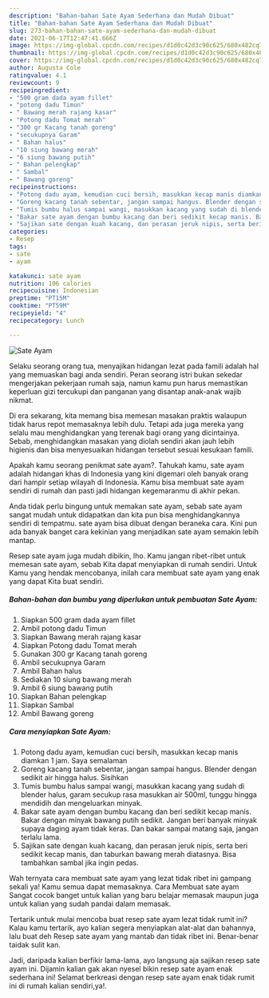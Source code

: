 ```yaml
---
description: "Bahan-bahan Sate Ayam Sederhana dan Mudah Dibuat"
title: "Bahan-bahan Sate Ayam Sederhana dan Mudah Dibuat"
slug: 273-bahan-bahan-sate-ayam-sederhana-dan-mudah-dibuat
date: 2021-06-17T12:47:41.666Z
image: https://img-global.cpcdn.com/recipes/d1d0c42d3c90c625/680x482cq70/sate-ayam-foto-resep-utama.jpg
thumbnail: https://img-global.cpcdn.com/recipes/d1d0c42d3c90c625/680x482cq70/sate-ayam-foto-resep-utama.jpg
cover: https://img-global.cpcdn.com/recipes/d1d0c42d3c90c625/680x482cq70/sate-ayam-foto-resep-utama.jpg
author: Augusta Cole
ratingvalue: 4.1
reviewcount: 9
recipeingredient:
- "500 gram dada ayam fillet"
- "potong dadu Timun"
- " Bawang merah rajang kasar"
- "Potong dadu Tomat merah"
- "300 gr Kacang tanah goreng"
- "secukupnya Garam"
- " Bahan halus"
- "10 siung bawang merah"
- "6 siung bawang putih"
- " Bahan pelengkap"
- " Sambal"
- " Bawang goreng"
recipeinstructions:
- "Potong dadu ayam, kemudian cuci bersih, masukkan kecap manis diamkan 1 jam. Saya semalaman"
- "Goreng kacang tanah sebentar, jangan sampai hangus. Blender dengan sedikit air hingga halus. Sisihkan"
- "Tumis bumbu halus sampai wangi, masukkan kacang yang sudah di blender halus, garam secukup rasa masukkan air 500ml, tunggu hingga mendidih dan mengeluarkan minyak."
- "Bakar sate ayam dengan bumbu kacang dan beri sedikit kecap manis. Bakar dengan minyak bawang putih sedikit. Jangan beri banyak minyak supaya daging ayam tidak keras. Dan bakar sampai matang saja, jangan terlalu lama."
- "Sajikan sate dengan kuah kacang, dan perasan jeruk nipis, serta beri sedikit kecap manis, dan taburkan bawang merah diatasnya. Bisa tambahkan sambal jika ingin pedas."
categories:
- Resep
tags:
- sate
- ayam

katakunci: sate ayam 
nutrition: 106 calories
recipecuisine: Indonesian
preptime: "PT15M"
cooktime: "PT59M"
recipeyield: "4"
recipecategory: Lunch

---
```



![Sate Ayam](https://img-global.cpcdn.com/recipes/d1d0c42d3c90c625/680x482cq70/sate-ayam-foto-resep-utama.jpg)

Selaku seorang orang tua, menyajikan hidangan lezat pada famili adalah hal yang memuaskan bagi anda sendiri. Peran seorang istri bukan sekedar mengerjakan pekerjaan rumah saja, namun kamu pun harus memastikan keperluan gizi tercukupi dan panganan yang disantap anak-anak wajib nikmat.

Di era  sekarang, kita memang bisa memesan masakan praktis walaupun tidak harus repot memasaknya lebih dulu. Tetapi ada juga mereka yang selalu mau menghidangkan yang terenak bagi orang yang dicintainya. Sebab, menghidangkan masakan yang diolah sendiri akan jauh lebih higienis dan bisa menyesuaikan hidangan tersebut sesuai kesukaan famili. 



Apakah kamu seorang penikmat sate ayam?. Tahukah kamu, sate ayam adalah hidangan khas di Indonesia yang kini digemari oleh banyak orang dari hampir setiap wilayah di Indonesia. Kamu bisa membuat sate ayam sendiri di rumah dan pasti jadi hidangan kegemaranmu di akhir pekan.

Anda tidak perlu bingung untuk memakan sate ayam, sebab sate ayam sangat mudah untuk didapatkan dan kita pun bisa menghidangkannya sendiri di tempatmu. sate ayam bisa dibuat dengan beraneka cara. Kini pun ada banyak banget cara kekinian yang menjadikan sate ayam semakin lebih mantap.

Resep sate ayam juga mudah dibikin, lho. Kamu jangan ribet-ribet untuk memesan sate ayam, sebab Kita dapat menyiapkan di rumah sendiri. Untuk Kamu yang hendak mencobanya, inilah cara membuat sate ayam yang enak yang dapat Kita buat sendiri.

<!--inarticleads1-->

##### Bahan-bahan dan bumbu yang diperlukan untuk pembuatan Sate Ayam:

1. Siapkan 500 gram dada ayam fillet
1. Ambil potong dadu Timun
1. Siapkan  Bawang merah rajang kasar
1. Siapkan Potong dadu Tomat merah
1. Gunakan 300 gr Kacang tanah goreng
1. Ambil secukupnya Garam
1. Ambil  Bahan halus
1. Sediakan 10 siung bawang merah
1. Ambil 6 siung bawang putih
1. Siapkan  Bahan pelengkap
1. Siapkan  Sambal
1. Ambil  Bawang goreng




<!--inarticleads2-->

##### Cara menyiapkan Sate Ayam:

1. Potong dadu ayam, kemudian cuci bersih, masukkan kecap manis diamkan 1 jam. Saya semalaman
1. Goreng kacang tanah sebentar, jangan sampai hangus. Blender dengan sedikit air hingga halus. Sisihkan
1. Tumis bumbu halus sampai wangi, masukkan kacang yang sudah di blender halus, garam secukup rasa masukkan air 500ml, tunggu hingga mendidih dan mengeluarkan minyak.
1. Bakar sate ayam dengan bumbu kacang dan beri sedikit kecap manis. Bakar dengan minyak bawang putih sedikit. Jangan beri banyak minyak supaya daging ayam tidak keras. Dan bakar sampai matang saja, jangan terlalu lama.
1. Sajikan sate dengan kuah kacang, dan perasan jeruk nipis, serta beri sedikit kecap manis, dan taburkan bawang merah diatasnya. Bisa tambahkan sambal jika ingin pedas.




Wah ternyata cara membuat sate ayam yang lezat tidak ribet ini gampang sekali ya! Kamu semua dapat memasaknya. Cara Membuat sate ayam Sangat cocok banget untuk kalian yang baru belajar memasak maupun juga untuk kalian yang sudah pandai dalam memasak.

Tertarik untuk mulai mencoba buat resep sate ayam lezat tidak rumit ini? Kalau kamu tertarik, ayo kalian segera menyiapkan alat-alat dan bahannya, lalu buat deh Resep sate ayam yang mantab dan tidak ribet ini. Benar-benar taidak sulit kan. 

Jadi, daripada kalian berfikir lama-lama, ayo langsung aja sajikan resep sate ayam ini. Dijamin kalian gak akan nyesel bikin resep sate ayam enak sederhana ini! Selamat berkreasi dengan resep sate ayam enak tidak rumit ini di rumah kalian sendiri,ya!.

